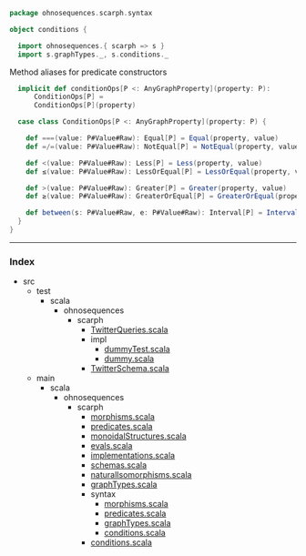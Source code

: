 
```scala
package ohnosequences.scarph.syntax

object conditions {

  import ohnosequences.{ scarph => s }
  import s.graphTypes._, s.conditions._
```

Method aliases for predicate constructors

```scala
  implicit def conditionOps[P <: AnyGraphProperty](property: P):
      ConditionOps[P] =
      ConditionOps[P](property)

  case class ConditionOps[P <: AnyGraphProperty](property: P) {

    def ===(value: P#Value#Raw): Equal[P] = Equal(property, value)
    def =/=(value: P#Value#Raw): NotEqual[P] = NotEqual(property, value)

    def <(value: P#Value#Raw): Less[P] = Less(property, value)
    def ≤(value: P#Value#Raw): LessOrEqual[P] = LessOrEqual(property, value)

    def >(value: P#Value#Raw): Greater[P] = Greater(property, value)
    def ≥(value: P#Value#Raw): GreaterOrEqual[P] = GreaterOrEqual(property, value)

    def between(s: P#Value#Raw, e: P#Value#Raw): Interval[P] = Interval(property, s, e)
  }
}

```


------

### Index

+ src
  + test
    + scala
      + ohnosequences
        + scarph
          + [TwitterQueries.scala][test/scala/ohnosequences/scarph/TwitterQueries.scala]
          + impl
            + [dummyTest.scala][test/scala/ohnosequences/scarph/impl/dummyTest.scala]
            + [dummy.scala][test/scala/ohnosequences/scarph/impl/dummy.scala]
          + [TwitterSchema.scala][test/scala/ohnosequences/scarph/TwitterSchema.scala]
  + main
    + scala
      + ohnosequences
        + scarph
          + [morphisms.scala][main/scala/ohnosequences/scarph/morphisms.scala]
          + [predicates.scala][main/scala/ohnosequences/scarph/predicates.scala]
          + [monoidalStructures.scala][main/scala/ohnosequences/scarph/monoidalStructures.scala]
          + [evals.scala][main/scala/ohnosequences/scarph/evals.scala]
          + [implementations.scala][main/scala/ohnosequences/scarph/implementations.scala]
          + [schemas.scala][main/scala/ohnosequences/scarph/schemas.scala]
          + [naturalIsomorphisms.scala][main/scala/ohnosequences/scarph/naturalIsomorphisms.scala]
          + [graphTypes.scala][main/scala/ohnosequences/scarph/graphTypes.scala]
          + syntax
            + [morphisms.scala][main/scala/ohnosequences/scarph/syntax/morphisms.scala]
            + [predicates.scala][main/scala/ohnosequences/scarph/syntax/predicates.scala]
            + [graphTypes.scala][main/scala/ohnosequences/scarph/syntax/graphTypes.scala]
            + [conditions.scala][main/scala/ohnosequences/scarph/syntax/conditions.scala]
          + [conditions.scala][main/scala/ohnosequences/scarph/conditions.scala]

[test/scala/ohnosequences/scarph/TwitterQueries.scala]: ../../../../../test/scala/ohnosequences/scarph/TwitterQueries.scala.md
[test/scala/ohnosequences/scarph/impl/dummyTest.scala]: ../../../../../test/scala/ohnosequences/scarph/impl/dummyTest.scala.md
[test/scala/ohnosequences/scarph/impl/dummy.scala]: ../../../../../test/scala/ohnosequences/scarph/impl/dummy.scala.md
[test/scala/ohnosequences/scarph/TwitterSchema.scala]: ../../../../../test/scala/ohnosequences/scarph/TwitterSchema.scala.md
[main/scala/ohnosequences/scarph/morphisms.scala]: ../morphisms.scala.md
[main/scala/ohnosequences/scarph/predicates.scala]: ../predicates.scala.md
[main/scala/ohnosequences/scarph/monoidalStructures.scala]: ../monoidalStructures.scala.md
[main/scala/ohnosequences/scarph/evals.scala]: ../evals.scala.md
[main/scala/ohnosequences/scarph/implementations.scala]: ../implementations.scala.md
[main/scala/ohnosequences/scarph/schemas.scala]: ../schemas.scala.md
[main/scala/ohnosequences/scarph/naturalIsomorphisms.scala]: ../naturalIsomorphisms.scala.md
[main/scala/ohnosequences/scarph/graphTypes.scala]: ../graphTypes.scala.md
[main/scala/ohnosequences/scarph/syntax/morphisms.scala]: morphisms.scala.md
[main/scala/ohnosequences/scarph/syntax/predicates.scala]: predicates.scala.md
[main/scala/ohnosequences/scarph/syntax/graphTypes.scala]: graphTypes.scala.md
[main/scala/ohnosequences/scarph/syntax/conditions.scala]: conditions.scala.md
[main/scala/ohnosequences/scarph/conditions.scala]: ../conditions.scala.md